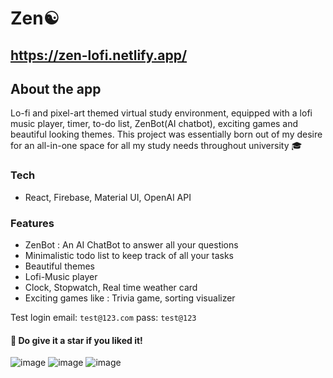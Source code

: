 # Zen☯️
## https://zen-lofi.netlify.app/

## About the app
Lo-fi and pixel-art themed virtual study environment, equipped with a lofi music player, timer, to-do list, ZenBot(AI chatbot), exciting games and beautiful looking themes. This project was essentially born out of my desire for an all-in-one space for all my study needs throughout university 🎓

### Tech 
* React, Firebase, Material UI, OpenAI API

### Features
* ZenBot : An AI ChatBot to answer all your questions
* Minimalistic todo list to keep track of all your tasks
* Beautiful themes
* Lofi-Music player
* Clock, Stopwatch, Real time weather card
* Exciting games like : Trivia game, sorting visualizer



Test login
email: `test@123.com`
pass: `test@123`

#### 💫 Do give it a star if you liked it!

![image](https://github.com/aniketsinha5552/zen-client/assets/104712880/abb0c3e7-6b81-4e6b-8656-4c560872be1a)
![image](https://github.com/aniketsinha5552/zen-client/assets/104712880/2672664e-46d3-4451-a35d-6acbbe43f7e8)
![image](https://github.com/aniketsinha5552/zen-client/assets/104712880/03da7ac6-97c0-4e4a-afab-aa8c210dc8b2)









